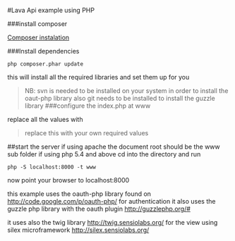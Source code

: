 #Lava Api example using PHP

###install composer 

[Composer instalation ](http://phpmaster.com/php-dependency-management-with-composer/)

###Install dependencies

``` php composer.phar update ```

this will install all the required libraries and set them up for you 
> NB: svn is needed to be installed on your system in order to install the oaut-php library 
> also  git needs to be installed to install the guzzle library 
###configure the index.php at www

replace all the values with 
> replace this with your own required values

##start the server
if using apache the document root should be the www sub folder if using php 5.4 and above 
cd into the directory and run 

```php -S localhost:8000 -t www ```

now point your browser to  localhost:8000 

this example uses the oauth-php library found on http://code.google.com/p/oauth-php/ for authentication
it also uses the guzzle php library with the oauth plugin http://guzzlephp.org/#

it uses also the twig library http://twig.sensiolabs.org/ 
for the view using silex microframework http://silex.sensiolabs.org/ 